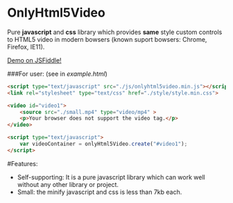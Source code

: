 # OnlyHtml5Video

Pure **javascript** and **css** library which provides **same** style custom controls to HTML5 video in modern bowsers (known suport bowsers: Chrome, Firefox, IE11).

[Demo on JSFiddle!](http://jsfiddle.net/mixflow/3edastrL/)

###For user:
(see in *example.html*)
```html
<script type="text/javascript" src="./js/onlyhtml5video.min.js"></script>
<link rel="stylesheet" type="text/css" href="./style/style.min.css">

<video id="video1">
	<source src="./small.mp4" type="video/mp4" >
	<p>Your browser does not support the video tag.</p>
</video>

<script type="text/javascript">
	var videoContainer = onlyHtml5Video.create("#video1");
</script>
```

#Features:
* Self-supporting: It is a pure javascript library which can work well without any other library or project.
* Small: the minify javascript and css is less than 7kb each.


